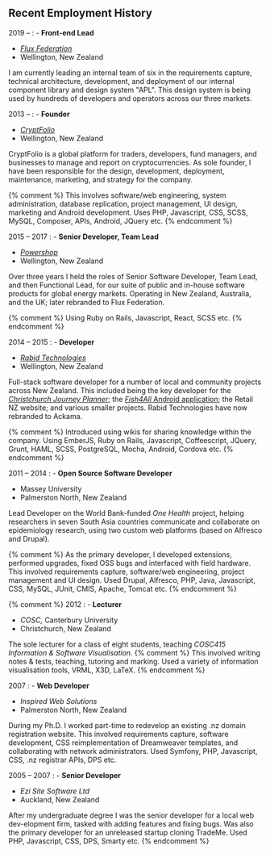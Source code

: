 ## Recent Employment History

2019 &ndash;
: - **Front-end Lead**
  - _[Flux Federation](https://fluxfederation.com)_
  - Wellington, New Zealand

  I am currently leading an internal team of six in the requirements capture,
  technical architecture, development, and deployment of our
  internal component library and design system "APL".
  This design system is being used by hundreds of developers
  and operators across our three markets.

2013 &ndash;
: - **Founder**
  - _[CryptFolio](https://cryptfolio.com)_
  - Wellington, New Zealand

  CryptFolio is a global platform for traders, developers, fund managers,
  and businesses to manage and report on cryptocurrencies.
  As sole founder, I have been responsible for the design, development,
  deployment, maintenance, marketing, and strategy for the company.

  {% comment %}
  This involves software/web engineering, system administration, database replication,
  project management, UI design, marketing and Android development. Uses PHP, Javascript, CSS, SCSS, MySQL, Composer, APIs,
  Android, JQuery etc.
  {% endcomment %}

2015 &ndash; 2017
: - **Senior Developer, Team Lead**
  - _[Powershop](https://powershop.co.nz)_
  - Wellington, New Zealand

  Over three years I held the roles of
  Senior Software Developer, Team Lead, and then Functional Lead,
  for our suite of public and in-house software products
  for global energy markets.
  Operating in New Zealand, Australia, and the UK; later rebranded to Flux Federation.

  {% comment %}
  Using Ruby on Rails, Javascript, React, SCSS etc.
  {% endcomment %}

2014 &ndash; 2015
: - **Developer**
  - _[Rabid Technologies](https://rabid.co.nz)_
  - Wellington, New Zealand

  Full-stack software developer for a number of local and community projects across New Zealand.
  This included being the key developer for the
  _[Christchurch Journey Planner](http://metroinfo.co.nz/journeyplanner/index.html?region=christchurch)_;
  the [_Fish4All_ Android application](https://play.google.com/store/apps/details?id=nz.co.fish4all.app&hl=en);
  the Retail NZ website;
  and various smaller projects.
  Rabid Technologies have now rebranded to Ackama.

  {% comment %}
  Introduced using wikis for sharing knowledge within the company.
  Using EmberJS, Ruby on Rails, Javascript, Coffeescript, JQuery, Grunt, HAML, SCSS, PostgreSQL, Mocha, Android, Cordova etc.
  {% endcomment %}

2011 &ndash; 2014
: - **Open Source Software Developer**
  - Massey University
  - Palmerston North, New Zealand

  Lead Developer on the World Bank-funded _One Health_ project, helping researchers
  in seven South Asia countries communicate and collaborate on epidemiology research, using two custom web platforms (based on Alfresco and Drupal).

  {% comment %}
  As the primary developer, I developed extensions,
  performed upgrades, fixed OSS bugs and interfaced with field hardware.
  This involved requirements capture, software/web
  engineering, project management and UI design. Used Drupal, Alfresco, PHP, Java, Javascript, CSS, MySQL, JUnit, CMIS,
  Apache, Tomcat etc.
  {% endcomment %}

{% comment %}
2012
: - **Lecturer**
  - _COSC,_
      Canterbury University
  - Christchurch, New Zealand

  The sole lecturer for a class of eight students, teaching
  _COSC415 Information & Software Visualisation_.
  {% comment %}
  This involved writing notes & tests, teaching, tutoring and marking.
  Used a variety of information visualisation tools, VRML, X3D, LaTeX.
  {% endcomment %}

2007
: - **Web Developer**
  - _Inspired Web Solutions_
  - Palmerston North, New Zealand

  During my Ph.D. I worked part-time to redevelop an existing .nz domain registration website. This involved requirements
  capture, software development, CSS reimplementation of Dreamweaver templates, and collaborating with network administrators. Used
  Symfony, PHP, Javascript, CSS, .nz registrar APIs, DPS etc.

2005 &ndash; 2007
: - **Senior Developer**
  - _Ezi Site Software Ltd_
  - Auckland, New Zealand

  After my undergraduate degree I was the senior developer for a local web dev-elopment firm, tasked with adding
  features and fixing bugs. Was also the primary developer for an unreleased startup cloning TradeMe. Used PHP, Javascript,
  CSS, DPS, Smarty etc.
{% endcomment %}
